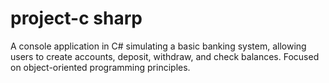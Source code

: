 # project-c sharp
A console application in C# simulating a basic banking system, allowing users to create accounts, deposit, withdraw, and check balances. Focused on object-oriented programming principles.
